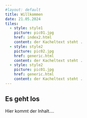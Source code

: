```yaml
---
#layout: default
title: Willkommen
date: 21.05.2024
tiles:
  - style: style1
    picture: pic01.jpg
    href: index2.html
    content: der Kacheltext steht .
  - style: style2
    picture: pic02.jpg
    href: generic.html
    content: der Kacheltext steht .
  - style: style2
    picture: pic01.jpg
    href: generic.html
    content: der Kacheltext steht .
---
```


## Es geht los

Hier kommt der Inhalt....
